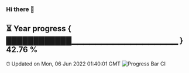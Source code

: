 ### Hi there 👋
⏳ Year progress { ████████████▁▁▁▁▁▁▁▁▁▁▁▁▁▁▁▁▁▁ } 42.76 %
---
⏰ Updated on Mon, 06 Jun 2022 01:40:01 GMT
![Progress Bar CI](https://github.com/liununu/liununu/workflows/Progress%20Bar%20CI/badge.svg)
